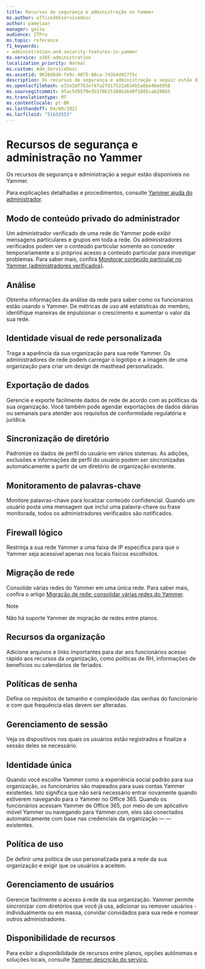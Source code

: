 ```yaml
---
title: Recursos de segurança e administração no Yammer
ms.author: office365servicedesc
author: pamelaar
manager: gailw
audience: ITPro
ms.topic: reference
f1_keywords:
- administration-and-security-features-in-yammer
ms.service: o365-administration
localization_priority: Normal
ms.custom: Adm_ServiceDesc
ms.assetid: 9638d6d4-fe9c-4075-88ca-743b4d92775c
description: Os recursos de segurança e administração a seguir estão disponíveis no Yammer.
ms.openlocfilehash: e31e3df763ef4fa2fd17522a634b5a66e4be6958
ms.sourcegitcommit: 9fac5d9579e3b370b15384b36d0f1805cab20065
ms.translationtype: MT
ms.contentlocale: pt-BR
ms.lasthandoff: 04/09/2021
ms.locfileid: "51653553"
---
```

# <a name="administration-and-security-features-in-yammer"></a>Recursos de segurança e administração no Yammer

Os recursos de segurança e administração a seguir estão disponíveis no Yammer.
  
Para explicações detalhadas e procedimentos, consulte [Yammer ajuda do administrador](/yammer/).

## <a name="admin-private-content-mode"></a>Modo de conteúdo privado do administrador

Um administrador verificado de uma rede do Yammer pode exibir mensagens particulares e grupos em toda a rede. Os administradores verificados podem ver o conteúdo particular somente ao conceder temporariamente a si próprios acesso a conteúdo particular para investigar problemas. Para saber mais, confira [Monitorar conteúdo particular no Yammer (administradores verificados)](/yammer/manage-security-and-compliance/monitor-private-content).

## <a name="analytics"></a>Análise

Obtenha informações da análise da rede para saber como os funcionários estão usando o Yammer. De métricas de uso até estatísticas do membro, identifique maneiras de impulsionar o crescimento e aumentar o valor da sua rede.

## <a name="custom-network-branding"></a>Identidade visual de rede personalizada

Traga a aparência da sua organização para sua rede Yammer. Os administradores de rede podem carregar o logotipo e a imagem de uma organização para criar um design de masthead personalizado.

## <a name="data-export"></a>Exportação de dados

Gerencie e exporte facilmente dados de rede de acordo com as políticas da sua organização. Você também pode agendar exportações de dados diárias ou semanais para atender aos requisitos de conformidade regulatória e jurídica.
  
## <a name="directory-synchronization"></a>Sincronização de diretório

Padronize os dados de perfil do usuário em vários sistemas. As adições, exclusões e informações de perfil do usuário podem ser sincronizadas automaticamente a partir de um diretório de organização existente.

## <a name="keyword-monitoring"></a>Monitoramento de palavras-chave

Monitore palavras-chave para localizar conteúdo confidencial. Quando um usuário posta uma mensagem que inclui uma palavra-chave ou frase monitorada, todos os administradores verificados são notificados.

## <a name="logical-firewall"></a>Firewall lógico

Restrinja a sua rede Yammer a uma faixa de IP específica para que o Yammer seja acessível apenas nos locais físicos escolhidos.

## <a name="network-migration"></a>Migração de rede

Consolide várias redes do Yammer em uma única rede. Para saber mais, confira o artigo [Migração de rede: consolidar várias redes do Yammer](/yammer/configure-your-yammer-network/consolidate-multiple-yammer-networks).
  
> [!NOTE]
> Não há suporte Yammer de migração de redes entre planos. 

## <a name="organization-resources"></a>Recursos da organização

Adicione arquivos e links importantes para dar aos funcionários acesso rápido aos recursos da organização, como políticas de RH, informações de benefícios ou calendários de feriados.
  
## <a name="password-policies"></a>Políticas de senha

Defina os requisitos de tamanho e complexidade das senhas do funcionário e com que frequência elas devem ser alteradas.
  
## <a name="session-management"></a>Gerenciamento de sessão

Veja os dispositivos nos quais os usuários estão registrados e finalize a sessão deles se necessário.

## <a name="single-identity"></a>Identidade única

Quando você escolhe Yammer como a experiência social padrão para sua organização, os funcionários são mapeados para suas contas Yammer existentes. Isto significa que não será necessário entrar novamente quando estiverem navegando para o Yammer no Office 365. Quando os funcionários acessam Yammer de Office 365, por meio de um aplicativo móvel Yammer ou navegando para Yammer.com, eles são conectados automaticamente com base nas credenciais da organização &mdash; &mdash; existentes.

## <a name="usage-policy"></a>Política de uso

De definir uma política de uso personalizada para a rede da sua organização e exigir que os usuários a aceitem.

## <a name="user-management"></a>Gerenciamento de usuários

Gerencie facilmente o acesso à rede da sua organização. Yammer permite sincronizar com diretórios que você já usa, adicionar ou remover usuários - individualmente ou em massa, convidar convidados para sua rede e nomear outros administradores.

## <a name="feature-availability"></a>Disponibilidade de recursos

Para exibir a disponibilidade de recursos entre planos, opções autônomas e soluções locais, consulte [Yammer descrição do serviço.](yammer-service-description.md)
